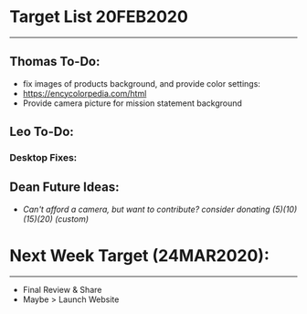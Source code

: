 # Target List 20FEB2020
----

## Thomas To-Do:
- fix images of products background, and provide color settings: 
- https://encycolorpedia.com/html
- Provide camera picture for mission statement background
 
## Leo To-Do:
### Desktop Fixes:
  
## Dean Future Ideas:
- *Can't afford a camera, but want to contribute? consider donating ($5) ($10) ($15) ($20) (custom)*
  
# Next Week Target (24MAR2020):
----
- Final Review & Share
- Maybe > Launch Website


